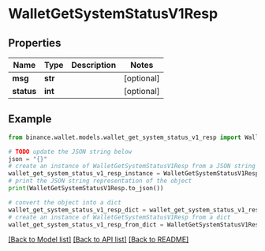 # WalletGetSystemStatusV1Resp


## Properties

Name | Type | Description | Notes
------------ | ------------- | ------------- | -------------
**msg** | **str** |  | [optional] 
**status** | **int** |  | [optional] 

## Example

```python
from binance.wallet.models.wallet_get_system_status_v1_resp import WalletGetSystemStatusV1Resp

# TODO update the JSON string below
json = "{}"
# create an instance of WalletGetSystemStatusV1Resp from a JSON string
wallet_get_system_status_v1_resp_instance = WalletGetSystemStatusV1Resp.from_json(json)
# print the JSON string representation of the object
print(WalletGetSystemStatusV1Resp.to_json())

# convert the object into a dict
wallet_get_system_status_v1_resp_dict = wallet_get_system_status_v1_resp_instance.to_dict()
# create an instance of WalletGetSystemStatusV1Resp from a dict
wallet_get_system_status_v1_resp_from_dict = WalletGetSystemStatusV1Resp.from_dict(wallet_get_system_status_v1_resp_dict)
```
[[Back to Model list]](../README.md#documentation-for-models) [[Back to API list]](../README.md#documentation-for-api-endpoints) [[Back to README]](../README.md)


